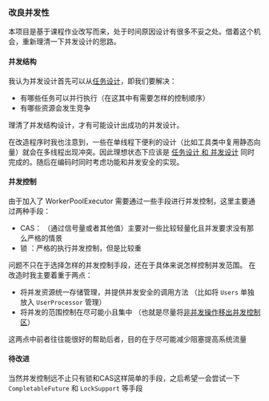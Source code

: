 ### 改良并发性

本项目是基于课程作业改写而来，处于时间原因设计有很多不妥之处。借着这个机会，重新理清一下并发设计的思路。



#### 并发结构

我认为并发设计首先可以从<u>任务设计</u>，即我们要解决：

- 有哪些任务可以并行执行（在这其中有需要怎样的控制顺序）
- 有哪些资源会发生竞争

理清了并发结构设计，才有可能设计出成功的并发设计。

在改造程序时我也注意到，一些在单线程下便利的设计（比如工具类中复用静态向量）就会在多线程出现冲突。因此理想状态下应该是 <u>任务设计 和 并发设计</u> 同时完成的。随后在编码时同时考虑功能和并发安全的实现。



#### 并发控制

由于加入了 WorkerPoolExecutor 需要通过一些手段进行并发控制，这里主要通过两种手段：

- CAS： （通过信号量或者其他值）主要对一些比较轻量化且并发要求没有那么严格的情景
- 锁 ：严格的执行并发控制，但是比较重

问题不只在于选择怎样的并发控制手段，还在于具体来说怎样控制并发范围。 在改造时我主要着重于两点：

- 将并发资源统一存储管理，并提供并发安全的调用方法 （比如将 `Users` 单独放入 `UserProcessor` 管理）
- 将并发的范围控制在尽可能小且集中 （也就是尽量将<u>非并发操作移出并发控制区</u>）

这两点中前者往往能很好的帮助后者，目的在于尽可能减少阻塞提高系统流量



#### 待改进

当然并发控制远不止只有锁和CAS这样简单的手段，之后希望一会尝试一下 `CompletableFuture` 和 `LockSupport` 等手段